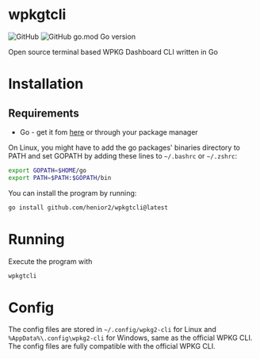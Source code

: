 # wpkgtcli
![GitHub](https://img.shields.io/github/license/henior2/wpkgtcli)
![GitHub go.mod Go version](https://img.shields.io/github/go-mod/go-version/henior2/wpkgtcli)

Open source terminal based WPKG Dashboard CLI written in Go

# Installation

## Requirements
- Go - get it fom [here](https://go.dev/dl/) or through your package manager

On Linux, you might have to add the go packages' binaries directory to PATH and set GOPATH by adding these lines to `~/.bashrc` or `~/.zshrc`:
```sh
export GOPATH=$HOME/go
export PATH=$PATH:$GOPATH/bin
```

You can install the program by running:
```sh
go install github.com/henior2/wpkgtcli@latest
```

# Running
Execute the program with
```sh
wpkgtcli
```

# Config
The config files are stored in `~/.config/wpkg2-cli` for Linux and `%AppData%\.config\wpkg2-cli` for Windows, same as the official WPKG CLI. The config files are fully compatible with the official WPKG CLI.
